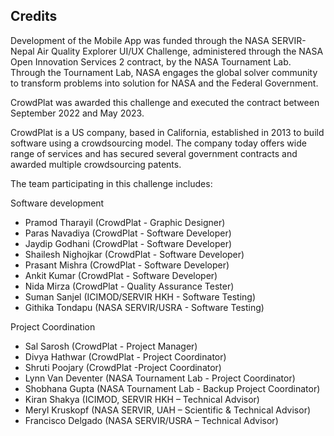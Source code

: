## Credits
Development of the Mobile App was funded through the NASA SERVIR-Nepal Air Quality Explorer UI/UX Challenge, administered through the NASA Open Innovation Services 2 contract, by the NASA Tournament Lab. Through the Tournament Lab, NASA engages the global solver community to transform problems into solution for NASA and the Federal Government.

CrowdPlat was awarded this challenge and executed the contract between September 2022 and May 2023.

CrowdPlat is a US company, based in California, established in 2013 to build software using a crowdsourcing model. The company today offers wide range of services and has secured several government contracts and awarded multiple crowdsourcing patents.

The team participating in this challenge includes:

Software development

* Pramod Tharayil (CrowdPlat - Graphic Designer)
* Paras Navadiya (CrowdPlat - Software Developer)
* Jaydip Godhani (CrowdPlat - Software Developer)
* Shailesh Nighojkar (CrowdPlat - Software Developer)
* Prasant Mishra (CrowdPlat - Software Developer)
* Ankit Kumar (CrowdPlat - Software Developer)
* Nida Mirza (CrowdPlat - Quality Assurance Tester)
* Suman Sanjel (ICIMOD/SERVIR HKH - Software Testing)
* Githika Tondapu (NASA SERVIR/USRA - Software Testing)

Project Coordination

* Sal Sarosh (CrowdPlat - Project Manager)
* Divya Hathwar (CrowdPlat - Project Coordinator)
* Shruti Poojary (CrowdPlat -Project Coordinator)
* Lynn Van Deventer (NASA Tournament Lab - Project Coordinator)
* Shobhana Gupta (NASA Tournament Lab - Backup Project Coordinator)
* Kiran Shakya (ICIMOD, SERVIR HKH – Technical Advisor)
* Meryl Kruskopf (NASA SERVIR, UAH – Scientific & Technical Advisor)
* Francisco Delgado (NASA SERVIR/USRA – Technical Advisor)
